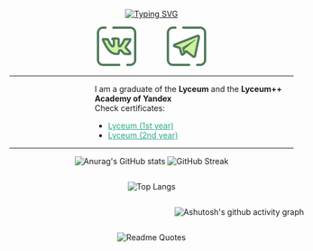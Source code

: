 

<div align="center" style="text-align: center">

[![Typing SVG](https://readme-typing-svg.herokuapp.com?color=%232AA889&lines=I+am+Fullstack+Developer&size=30)](#)

<a href='https://vk.com/vasil1y'><img src='vk.png' height=70></a>
<a href='https://t.me/vasil1y' style='margin-left: 50px'><img src='telegram.png' height=70></a>
<hr>
<div align="left" style="text-align: left;margin-left: 30%">

I am a graduate of the **Lyceum** and the **Lyceum++ Academy of Yandex**\
Check certificates:
- <a href='https://lyceum.yandex.ru/certificate/check/?certNumber=200135771&lastName=Никулин' style='color: #2AA889'>Lyceum (1st year)</a>
- <a href='https://lyceum.yandex.ru/certificate/check/?certNumber=210235771&lastName=Никулин' style='color: #2AA889'>Lyceum (2nd year)</a>

</div>

<hr>

![Anurag's GitHub stats](https://github-readme-stats.vercel.app/api?username=vasil1y-777&theme=dark&title_color=2AA889&text_color=FDFDFD&border_color=2AA889&bg_color=0C1014)
![GitHub Streak](https://github-readme-streak-stats.herokuapp.com/?user=vasil1y-777&theme=dark&background=0C1014&border=2AA889&ring=2AA889&stroke=2AA889&fire=599CAB&currStreakLabel=599CAB&sideLabels=599CAB)


<div style="display: inline-block">

![Top Langs](https://github-readme-stats.vercel.app/api/top-langs/?username=vasil1y-777&theme=dark&title_color=2AA889&text_color=FDFDFD&border_color=2AA889&bg_color=0C1014)

</div>

<div style="display: inline-block; width: 815px">

![Ashutosh's github activity graph](https://activity-graph.herokuapp.com/graph?username=vasil1y-777&theme=gotham)

</div>


![Readme Quotes](https://quotes-github-readme.vercel.app/api?type=horizontal&theme=dark)

</div>




<!--
**vasil1y-777/vasil1y-777** is a ✨ _special_ ✨ repository because its `README.md` (this file) appears on your GitHub profile.

Here are some ideas to get you started:

- 🔭 I’m currently working on ...
- 🌱 I’m currently learning ...
- 👯 I’m looking to collaborate on ...
- 🤔 I’m looking for help with ...
- 💬 Ask me about ...
- 📫 How to reach me: ...
- 😄 Pronouns: ...
- ⚡ Fun fact: ...
-->

